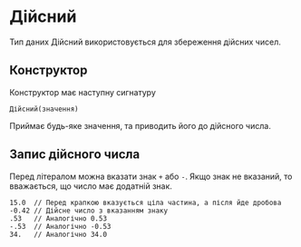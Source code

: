 # Дійсний

Тип даних Дійсний використовується для збереження дійсних чисел.

## Конструктор

Конструктор має наступну сигнатуру

``` periwinkle linenums="0"
Дійсний(значення)
```

Приймає будь-яке значення, та приводить його до дійсного числа.

## Запис дійсного числа

Перед літералом можна вказати знак `+` або `-`. Якщо знак не вказаний, то вважається, що число має додатній знак.

``` periwinkle linenums="0"
15.0  // Перед крапкою вказується ціла частина, а після йде дробова
-0.42 // Дійсне число з вказанням знаку
.53   // Аналогічно 0.53
-.53  // Аналогічно -0.53
34.   // Аналогічно 34.0
```
